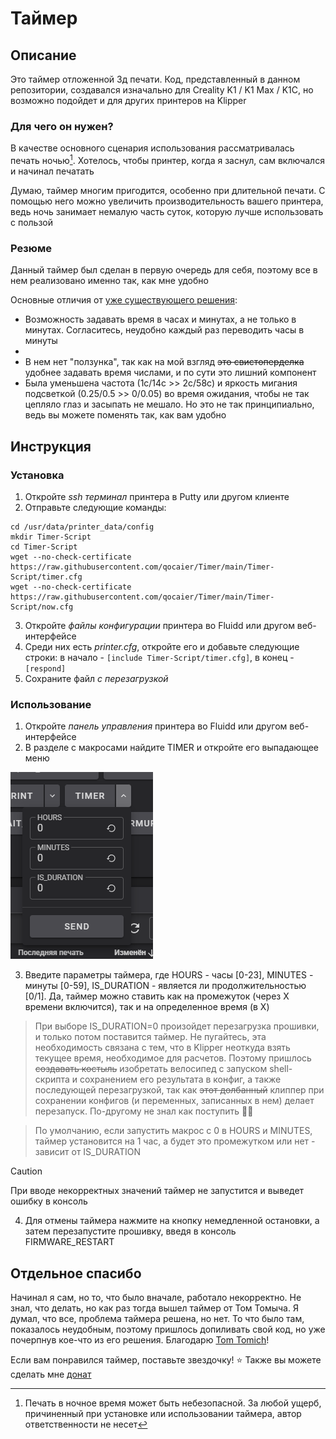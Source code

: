 # Таймер
## Описание
Это таймер отложенной 3д печати. Код, представленный в данном репозитории, создавался изначально для Creality K1 / K1 Max / K1C, но возможно подойдет и для других принтеров на Klipper
### Для чего он нужен?
В качестве основного сценария использования рассматривалась печать ночью[^1]. Хотелось, чтобы принтер, когда я заснул, сам включался и начинал печатать

Думаю, таймер многим пригодится, особенно при длительной печати. С помощью него можно увеличить производительность вашего принтера, ведь ночь занимает немалую часть суток, которую лучше использовать с пользой
### Резюме
Данный таймер был сделан в первую очередь для себя, поэтому все в нем реализовано именно так, как мне удобно 

Основные отличия от [уже существующего решения](https://github.com/Tombraider2006/K1/blob/main/timer.md):
* Возможность задавать время в часах и минутах, а не только в минутах. Согласитесь, неудобно каждый раз переводить часы в минуты
* 
* В нем нет "ползунка", так как на мой взгляд ~~это свистоперделка~~ удобнее задавать время числами, и по сути это лишний компонент
* Была уменьшена частота (1с/14с >> 2с/58с) и яркость мигания подсветкой (0.25/0.5 >> 0/0.05) во время ожидания, чтобы не так цепляло глаз и засыпать не мешало. Но это не так принципиально, ведь вы можете поменять так, как вам удобно
## Инструкция
### Установка
1. Откройте *ssh терминал* принтера в Putty или другом клиенте
2. Отправьте следующие команды:

```
cd /usr/data/printer_data/config
mkdir Timer-Script
cd Timer-Script
wget --no-check-certificate https://raw.githubusercontent.com/qocaier/Timer/main/Timer-Script/timer.cfg
wget --no-check-certificate https://raw.githubusercontent.com/qocaier/Timer/main/Timer-Script/now.cfg
```

3. Откройте *файлы конфигурации* принтера во Fluidd или другом веб-интерфейсе
4. Среди них есть *printer.cfg*, откройте его и добавьте следующие строки: в начало - `[include Timer-Script/timer.cfg]`, в конец - `[respond]`
5. Сохраните файл *с перезагрузкой*
### Использование
1. Откройте *панель управления* принтера во Fluidd или другом веб-интерфейсе
2. В разделе с макросами найдите TIMER и откройте его выпадающее меню

![Так оно выглядит](macro_on.png)

3. Введите параметры таймера, где HOURS - часы [0-23], MINUTES - минуты [0-59], IS_DURATION - является ли продолжительностью [0/1]. Да, таймер можно ставить как на промежуток (через X времени включится), так и на определенное время (в X)
> При выборе IS_DURATION=0 произойдет перезагрузка прошивки, и только потом поставится таймер. Не пугайтесь, эта необходимость связана с тем, что в Klipper неоткуда взять текущее время, необходимое для расчетов. Поэтому пришлось ~~создавать костыль~~ изобретать велосипед с запуском shell-скрипта и сохранением его результата в конфиг, а также последующей перезагрузкой, так как ~~этот долбанный~~ клиппер при сохранении конфигов (и переменных, записанных в нем) делает перезапуск. По-другому не знал как поступить 🤷‍♂️

> По умолчанию, если запустить макрос с 0 в HOURS и MINUTES, таймер установится на 1 час, а будет это промежутком или нет - зависит от IS_DURATION

> [!CAUTION]
> При вводе некорректных значений таймер не запустится и выведет ошибку в консоль

4. Для отмены таймера нажмите на кнопку немедленной остановки, а затем перезапустите прошивку, введя в консоль FIRMWARE_RESTART
## Отдельное спасибо
Начинал я сам, но то, что было вначале, работало некорректно. Не знал, что делать, но как раз тогда вышел таймер от Том Томыча. Я думал, что все, проблема таймера решена, но нет. То что было там, показалось неудобным, поэтому пришлось допиливать свой код, но уже почерпнув кое-что из его решения. Благодарю [Tom Tomich]()!

Если вам понравился таймер, поставьте звездочку! ⭐ Также вы можете сделать мне [донат]()

[^1]: Печать в ночное время может быть небезопасной. За любой ущерб, причиненный при установке или использовании таймера, автор ответственности не несет
